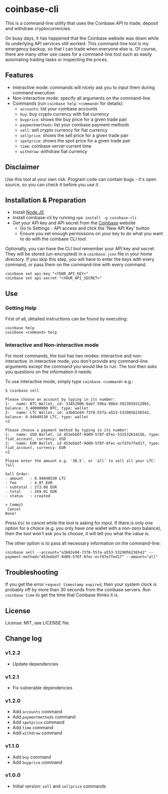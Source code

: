 # coinbase-cli

This is a command-line utility that uses the Coinbase API to trade, deposit and withdraw cryptocurrencies.

On busy days, it has happened that the Coinbase website was down while its underlying API services still worked. This command-line tool
is my emergency backup, so that I can trade when everyone else is. Of course, there are many other use cases for a command-line tool such as
easily automating trading tasks or inspecting the prices.

## Features

* Interactive mode: commands will nicely ask you to input them during command execution
* Non-interactive mode: specify all arguments on the command-line
* Commands (run `coinbase help <command>` for details):
	* `accounts`: list your coinbase accounts
	* `buy`: buy crypto currency with fiat currency
	* `buyprice`: shows the buy price for a given trade pair
	* `paymentmethods`: list your coinbase payment methods
	* `sell`: sell crypto currency for fiat currency
	* `sellprice`: shows the sell price for a given trade pair
	* `spotprice`: shows the spot price for a given trade pair
	* `time`: coinbase server current time
	* `withdraw`: withdraw fiat currency

## Disclaimer

Use this tool at your own risk. Program code can contain bugs - it's open source, so you can check it before you use it.

## Installation & Preparation

* Install [Node.JS](https://nodejs.org)
* Install coinbase-cli by running `npm install -g coinbase-cli`
* Get your API key and API secret from the [Coinbase](https://coinbase.com) website
	* Go to Settings - API access and click the 'New API Key' button
	* Ensure you set enough permissions on your key to do what you want to do with the coinbase CLI tool.

Optionally, you can have the CLI tool remember your API key and secret. They will be stored (un-encrypted) in a `coinbase.json` file in your home directory.
If you skip this step, you will have to enter the keys with every command, or pass them on the command-line with every command.

```shell
coinbase set api-key "<YOUR_API_KEY>"
coinbase set api-secret "<YOUR_API_SECRET>"
```

## Use

### Getting Help

First of all, detailed instructions can be found by executing:

```shell
coinbase help
coinbase <command> help
```

### Interactive and Non-interactive mode

For most commands, the tool has two modes: interactive and non-interactive. In interactive mode, you don't provide any command-line arguments except the command you would like to run. The tool then asks you questions on the information it needs.

To use interactive mode, simply type `coinbase <command>` e.g.:

```shell
$ coinbase sell

Please choose an account by typing in its number:
1:   name: BTC Wallet, id: 33452906-0ab7-596a-98bd-5923059312065, balance: 3.40000000 BTC, type: wallet
2:   name: LTC Wallet, id: a3b02e94-73f8-557a-a553-5329056236542, balance: 0.94940530 LTC, type: wallet
>2

Please choose a payment method by typing in its number:
1:   name: USD Wallet, id 453ebbdf-9d09-578f-8fec-532532634156, type: fiat_account, currency: USD
2:   name: EUR Wallet, id 453ebbdf-9d09-578f-8fec-ecfd7e7fed17, type: fiat_account, currency: EUR
>2

Please enter the amount e.g. '30.5', or 'all' to sell all your LTC:
?all

Sell Order:
- amount   : 0.94940530 LTC
- fee      : 4.07 EUR
- subtotal : 273.08 EUR
- total    : 269.01 EUR
- status   : created

> Commit
 Cancel
Done!
```

Press `ESC` to cancel while the tool is asking for input. If there is only one option for a choice (e.g. you only have one wallet with a non-zero balance), then the tool won't ask you to choose, it will tell you what the value is.

The other option is to pass all necessary information on the command-line:

```shell
coinbase sell --account="a3b02e94-73f8-557a-a553-5329056236542" --payment-method="453ebbdf-9d09-578f-8fec-ecfd7e7fed17" --amount="all"
```

## Troubleshooting

If you get the error `request timestamp expired`, then your system clock is probably off by more than 30 seconds from the coinbase servers.
Run `coinbase time` to get the time that Coinbase thinks it is.

## License

License: MIT, see LICENSE file.

## Change log

### v1.2.2

* Update dependencies

### v1.2.1

* Fix vulnerable dependencies

### v1.2.0

* Add `accounts` command
* Add `paymentmethods` command
* Add `spotprice` command
* Add `time` command
* Add `withdraw` command

### v1.1.0

* Add `buy` command
* Add `buyprice` command

### v1.0.0

* Initial version: `sell` and `sellprice` commands



